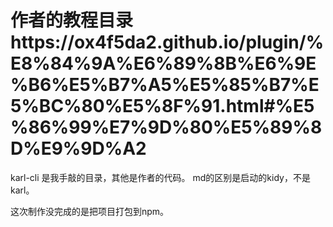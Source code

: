 # 作者的教程目录https://ox4f5da2.github.io/plugin/%E8%84%9A%E6%89%8B%E6%9E%B6%E5%B7%A5%E5%85%B7%E5%BC%80%E5%8F%91.html#%E5%86%99%E7%9D%80%E5%89%8D%E9%9D%A2
karl-cli 是我手敲的目录，其他是作者的代码。
md的区别是启动的kidy，不是karl。

这次制作没完成的是把项目打包到npm。
